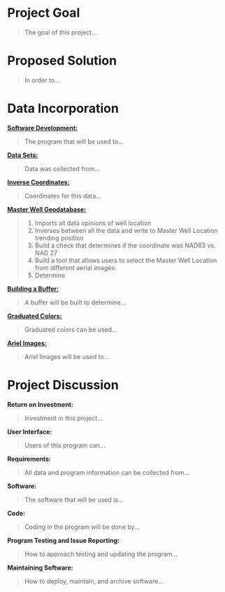 # **Project Goal**
  > The goal of this project...


# **Proposed Solution**
  > In order to...


# **Data Incorporation**
[**Software Development:**](https://github.com/mschwartz-tamu/Schwartz_GEOG676/tree/main/Labs/Lab1)
  > The program that will be used to...

[**Data Sets:**](https://github.com/mschwartz-tamu/Schwartz_GEOG676/tree/main/Labs/Lab3)
  > Data was collected from...

[**Inverse Coordinates:**](https://github.com/mschwartz-tamu/Schwartz_GEOG676/tree/main/Labs/Lab2)
  > Coordinates for this data...

[**Master Well Geodatabase:**](https://github.com/mschwartz-tamu/Schwartz_GEOG676/tree/main/Labs/Lab4)
  > 1. Imports all data opinions of well location
  > 2. Inverses between all the data and write to Master Well Location trending position
  > 3. Build a check that determines if the coordinate was NAD83 vs. NAD 27
  > 4. Build a tool that allows users to select the Master Well Location from different aerial images.
  > 5. Determine

[**Building a Buffer:**](https://github.com/mschwartz-tamu/Schwartz_GEOG676/tree/main/Labs/Lab5)
  > A buffer will be built to determine...

[**Graduated Colors:**](https://github.com/mschwartz-tamu/Schwartz_GEOG676/tree/main/Labs/Lab6)
  > Graduated colors can be used...

[**Ariel Images:**](https://github.com/mschwartz-tamu/Schwartz_GEOG676/tree/main/Labs/Lab7)
  > Ariel Images will be used to...


# **Project Discussion**
**Return on Investment:**
  > Investment in this project...

**User Interface:**
  > Users of this program can...

**Requirements:**
  > All data and program information can be collected from...

**Software:**
  > The software that will be used is...

**Code:**
  > Coding in the program will be done by...

**Program Testing and Issue Reporting:**
  > How to approach testing and updating the program...

**Maintaining Software:**
  > How to deploy, maintain, and archive software...
